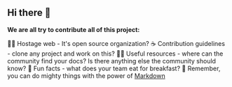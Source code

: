 ## Hi there 👋



**We are all try to contribute all of this project:**

🙋‍♀️ Hostage web - It's open source organization?
☕ Contribution guidelines - clone any project and work on this?
👩‍💻 Useful resources - where can the community find your docs? Is there anything else the community should know?
🍿 Fun facts - what does your team eat for breakfast?
🧙 Remember, you can do mighty things with the power of [Markdown](https://guides.github.com/features/mastering-markdown/)

